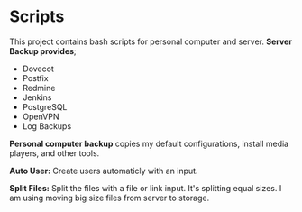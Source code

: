 # Scripts

This project contains bash scripts for personal computer and server. 
**Server Backup provides**;

- Dovecot
- Postfix
- Redmine
- Jenkins
- PostgreSQL
- OpenVPN
- Log Backups

**Personal computer backup** copies my default configurations, install media players, and other tools.

**Auto User:** Create users automaticly with an input.

**Split Files:** Split the files with a file or link input. It's splitting equal sizes. I am using moving big size files from server to storage. 
